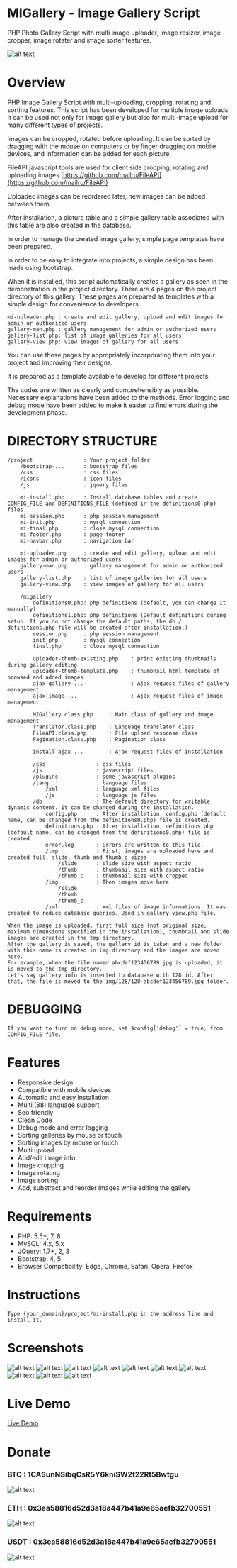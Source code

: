 # MIGallery - Image Gallery Script
PHP Photo Gallery Script with multi image uploader, image resizer, image cropper, image rotater and image sorter features.

![alt text](https://github.com/tipirdamaz/migallery/blob/main/screenshots/preview.jpg)

# Overview

PHP Image Gallery Script with multi-uploading, cropping, rotating and sorting features.
This script has been developed for multiple image uploads. It can be used not only for image gallery but also for multi-image upload for many different types of projects.

Images can be cropped, rotated before uploading. It can be sorted by dragging with the mouse on computers or by finger dragging on mobile devices, and information can be added for each picture.


FileAPI javascript tools are used for client side cropping, rotating and uploading images 
[https://github.com/mailru/FileAPI](https://github.com/mailru/FileAPI)


Uploaded images can be reordered later, new images can be added between them.

After installation, a picture table and a simple gallery table associated with this table are also created in the database.

In order to manage the created image gallery, simple page templates have been prepared.

In order to be easy to integrate into projects, a simple design has been made using bootstrap.

When it is installed, this script automatically creates a gallery as seen in the demonstration in the project directory. There are 4 pages on the project directory of this gallery. These pages are prepared as templates with a simple design for convenience to developers.

```
mi-uploader.php : create and edit gallery, upload and edit images for admin or authorized users
gallery-man.php : gallery management for admin or authorized users
gallery-list.php: list of image galleries for all users
gallery-view.php: view images of gallery for all users
```

You can use these pages by appropriately incorporating them into your project and improving their designs.

It is prepared as a template available to develop for different projects.

The codes are written as clearly and comprehensibly as possible. Necessary explanations have been added to the methods. Error logging and debug mode have been added to make it easier to find errors during the development phase.

# DIRECTORY STRUCTURE

```
/project                : Your project folder
    /bootstrap-...      : bootstrap files
    /css                : css files
    /icons              : icon files
    /js                 : jquery files

    mi-install.php      : Install database tables and create CONFIG_FILE and DEFINITIONS_FILE (defined in the definitions0.php) files.
    mi-session.php      : php session management
    mi-init.php         : mysql connection
    mi-final.php        : close mysql connection
    mi-footer.php       : page footer
    mi-navbar.php       : navigation bar

    mi-uploader.php     : create and edit gallery, upload and edit images for admin or authorized users
    gallery-man.php     : gallery management for admin or authorized users
    gallery-list.php    : list of image galleries for all users
    gallery-view.php    : view images of gallery for all users
    
    /migallery
        definitions0.php: php definitions (default, you can change it manually)
        definitions1.php: php definitions (Default definitions during setup. If you do not change the default paths, the db / definitions.php file will be created after installation.)
        session.php     : php session management
        init.php        : mysql connection
        final.php       : close mysql connection

        uploader-thumb-existing.php    : print existing thumbnails during gallery editing
        uploader-thumb-template.php    : thumbnail html template of browsed and added images
        ajax-gallery-...               : Ajax request files of gallery management
        ajax-image-...                 : Ajax request files of image management

        MIGallery.class.php     : Main class of gallery and image management
        Translator.class.php    : Language translator class
        FileAPI.class.php       : File upload response class
        Pagination.class.php    : Pagination class
    
        install-ajax-...        : Ajax request files of installation

        /css                : css files
        /js                 : javascript files
        /plugins            : some javascript plugins
        /lang               : language files
            /xml            : language xml files
            /js             : language js files
        /db                 : The default directory for writable dynamic content. It can be changed during the installation.
            config.php      : After installation, config.php (default name, can be changed from the definitions0.php) file is created.
            definitions.php : After installation, definitions.php (default name, can be changed from the definitions0.php) file is created.
            error.log       : Errors are written to this file.
            /tmp            : First, images are uploaded here and created full, slide, thumb and thumb_c sizes
                /slide      : slide size with aspect ratio
                /thumb      : thumbnail size with aspect ratio
                /thumb_c    : thumbnail size with cropped
            /img            : Then images move here
                /slide
                /thumb
                /thumb_c
            /xml            : xml files of image informations. It was created to reduce database queries. Used in gallery-view.php file.
        
When the image is uploaded, first full size (not original size, maximum dimensions specified in the installation), thumbnail and slide images are created in the tmp directory. 
After the gallery is saved, the gallery id is taken and a new folder with this name is created in img directory and the images are moved here.
For example, when the file named abcdef123456789.jpg is uploaded, it is moved to the tmp directory.
Let's say gallery info is inserted to database with 128 id. After that, the file is moved to the img/128/128-abcdef123456789.jpg folder.
```

# DEBUGGING

```
If you want to turn on debug mode, set $config['debug'] = true; from CONFIG_FILE file.
```

# Features

- Responsive design 
- Compatible with mobile devices
- Automatic and easy installation
- Multi (88) language support
- Seo friendly
- Clean Code
- Debug mode and error logging
- Sorting galleries by mouse or touch
- Sorting images by mouse or touch
- Multi upload
- Add/edit image info
- Image cropping
- Image rotating
- Image sorting
- Add, substract and reorder images while editing the gallery

# Requirements

- PHP: 5.5+, 7, 8
- MySQL: 4.x, 5.x
- JQuery: 1.7+, 2, 3
- Bootstrap: 4, 5
- Browser Compatibility: Edge, Chrome, Safari, Opera, Firefox

# Instructions

```
Type {your_domain}/project/mi-install.php in the address line and install it.
```

# Screenshots

![alt text](https://github.com/tipirdamaz/migallery/blob/main/screenshots/001.jpg)
![alt text](https://github.com/tipirdamaz/migallery/blob/main/screenshots/002.jpg)
![alt text](https://github.com/tipirdamaz/migallery/blob/main/screenshots/003.jpg)
![alt text](https://github.com/tipirdamaz/migallery/blob/main/screenshots/004.jpg)
![alt text](https://github.com/tipirdamaz/migallery/blob/main/screenshots/005.jpg)
![alt text](https://github.com/tipirdamaz/migallery/blob/main/screenshots/006.jpg)
![alt text](https://github.com/tipirdamaz/migallery/blob/main/screenshots/007.jpg)
![alt text](https://github.com/tipirdamaz/migallery/blob/main/screenshots/008.jpg)
![alt text](https://github.com/tipirdamaz/migallery/blob/main/screenshots/009.jpg)
![alt text](https://github.com/tipirdamaz/migallery/blob/main/screenshots/010.jpg)


# Live Demo

[Live Demo](https://emlakbim.online/demo/)

# Donate
### BTC : 1CASunNSibqCsR5Y6kniSW2t22Rt5Bwtgu
![alt text](https://github.com/tipirdamaz/migallery/blob/main/donate/btc.png)
### ETH : 0x3ea58816d52d3a18a447b41a9e65aefb32700551
![alt text](https://github.com/tipirdamaz/migallery/blob/main/donate/eth.png)
### USDT : 0x3ea58816d52d3a18a447b41a9e65aefb32700551
![alt text](https://github.com/tipirdamaz/migallery/blob/main/donate/usdt.png)
